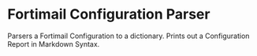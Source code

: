 # Fortimail Configuration Parser
Parsers a Fortimail Configuration to a dictionary. Prints out a Configuration Report 
in Markdown Syntax.
